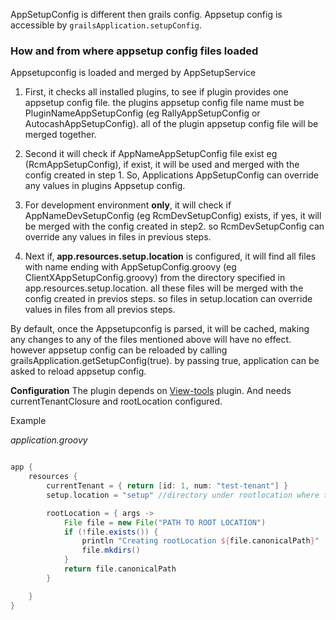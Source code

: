 AppSetupConfig is different then grails config. Appsetup config is accessible by `grailsApplication.setupConfig`.

### How and from where appsetup config files loaded

Appsetupconfig is loaded and merged by AppSetupService

1. First, it checks all installed plugins, to see if plugin provides one appsetup config file. the plugins appsetup config file name must be PluginNameAppSetupConfig (eg RallyAppSetupConfig or AutocashAppSetupConfig). all of the plugin appsetup config file will be merged together.

2. Second it will check if AppNameAppSetupConfig file exist eg (RcmAppSetupConfig), if exist, it will be used and merged with the config created in step 1. So, Applications AppSetupConfig can override any values in plugins Appsetup config.

3. For development environment **only**, it will check if AppNameDevSetupConfig (eg RcmDevSetupConfig) exists, if yes, it will be merged with the config created in step2. so RcmDevSetupConfig can override any values in files in previous steps.

4. Next if, **app.resources.setup.location** is configured, it will find all files with name ending with AppSetupConfig.groovy (eg ClientXAppSetupConfig.groovy) from the directory specified in app.resources.setup.location. all these files will be merged with the config created in previos steps. so files in setup.location can override values in files from all previos steps.


By default, once the Appsetupconfig is parsed, it will be cached, making any changes to any of the files mentioned above will have no effect. however appsetup config can be reloaded by calling grailsApplication.getSetupConfig(true). by passing true, application can be asked to reload appsetup config.

**Configuration**
The plugin depends on [View-tools](https://github.com/yakworks/view-tools) plugin.
And needs currentTenantClosure and rootLocation configured.

Example

*application.groovy*
```groovy

app {
    resources {
        currentTenant = { return [id: 1, num: "test-tenant"] }
        setup.location = "setup" //directory under rootlocation where tenant specific config files can be put

        rootLocation = { args ->
            File file = new File("PATH TO ROOT LOCATION")
            if (!file.exists()) {
                println "Creating rootLocation ${file.canonicalPath}"
                file.mkdirs()
            }
            return file.canonicalPath
        }

    }
}

```

